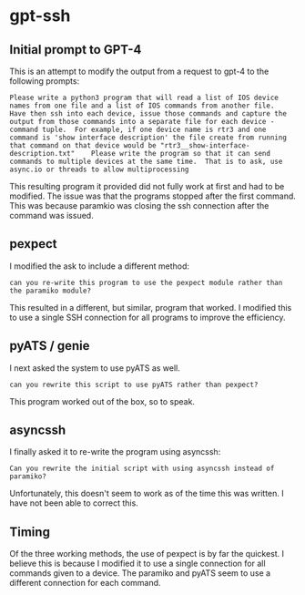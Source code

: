# gpt-ssh

## Initial prompt to GPT-4
This is an attempt to modify the output from a request to gpt-4 to the following prompts:

```
Please write a python3 program that will read a list of IOS device names from one file and a list of IOS commands from another file.  Have then ssh into each device, issue those commands and capture the output from those commands into a separate file for each device - command tuple.  For example, if one device name is rtr3 and one command is 'show interface description' the file create from running that command on that device would be "rtr3__show-interface-description.txt"    Please write the program so that it can send commands to multiple devices at the same time.  That is to ask, use async.io or threads to allow multiprocessing
```

This resulting program it provided did not fully work at first and had to be modified.  The issue was that the programs stopped after the first command.  This was because paramkio was closing the ssh connection after the command was issued.

## pexpect
I modified the ask to include a different method:

```
can you re-write this program to use the pexpect module rather than the paramiko module?
```

This resulted in a different, but similar, program that worked.   I modified this to use a single SSH connection for all programs to improve the efficiency.

## pyATS / genie
I next asked the system to use pyATS as well.

```
can you rewrite this script to use pyATS rather than pexpect?
```

This program worked out of the box, so to speak.

## asyncssh
I finally asked it to re-write the program using asyncssh:

```
Can you rewrite the initial script with using asyncssh instead of paramiko?
```

Unfortunately, this doesn't seem to work as of the time this was written.  I have not been able to correct this.


## Timing
Of the three working methods, the use of pexpect is by far the quickest.  I believe this is because I modified it to use a single connection for all commands given to a device.  The paramiko and pyATS seem to use a different connection for each command.

